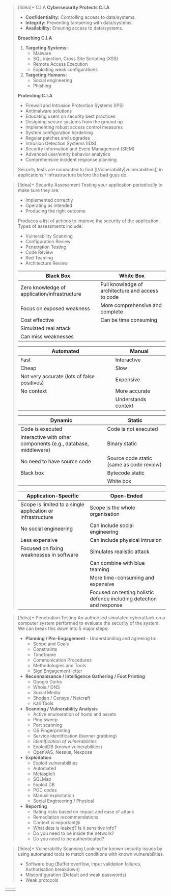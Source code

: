 
> [!idea]+ C.I.A
> **Cybersecurity Protects C.I.A**
> - **Confidentiality:** Controlling access to data/systems.
> - **Integrity:** Preventing tampering with data/systems.
> - **Availability:** Ensuring access to data/systems.
> 
> **Breaching C.I.A**
> 1. **Targeting Systems:**
>     - Malware
>     - SQL injection, Cross Site Scripting (XSS)
>     - Remote Access Execution
>     - Exploiting weak configurations
> 2. **Targeting Humans:**
>     - Social engineering
>     - Phishing
> 
> **Protecting C.I.A**
> - Firewall and Intrusion Protection Systems (IPS)
> - Antimalware solutions
> - Educating users on security best practices
> - Designing secure systems from the ground up
> - Implementing robust access control measures
> - System configuration hardening
> - Regular patches and upgrades
> - Intrusion Detection Systems (IDS)
> - Security Information and Event Management (SIEM)
> - Advanced user/entity behavior analytics
> - Comprehensive incident response planning
> 
> Security tests are conducted to find [[Vulnerability|vulnerabilities]] in applications / infrastructure before the bad guys do.


> [!idea]+ Security Assessment
> Testing your application periodically to make sure they are:
> - Implemented correctly
> - Operating as intended
> - Producing the right outcome
>   
> Produces a list of actions to improve the security of the application. Types of assessments include:
> - Vulnerability Scanning
> - Configuration Review
> - Penetration Testing
> - Code Review
> - Red Teaming
> - Architecture Review
>
> | Black Box                                      | White Box                                       |
> |------------------------------------------------|-------------------------------------------------|
> | Zero knowledge of application/infrastructure   | Full knowledge of architecture and access to code |
> | Focus on exposed weakness                      | More comprehensive and complete                |
> | Cost effective                                 | Can be time consuming                           |
> | Simulated real attack                          |                                                 |
> | Can miss weaknesses                            |                                                 |
>
> | Automated                           | Manual                             |
> |-------------------------------------|------------------------------------|
> | Fast                                | Interactive                        |
> | Cheap                               | Slow                               |
> | Not very accurate (lots of false positives) | Expensive                      |
> | No context                          | More accurate                      |
> |                                     | Understands context                |
>
> | Dynamic                                        | Static                                           |
> |------------------------------------------------|--------------------------------------------------|
> | Code is executed                               | Code is not executed                             |
> | Interactive with other components (e.g., database, middleware) | Binary static             |
> | No need to have source code                    | Source code static (same as code review)         |
> | Black box                                      | Bytecode static                                  |
> |                                                | White box                                        |
>
> | Application-Specific                           | Open-Ended                                       |
> |------------------------------------------------|--------------------------------------------------|
> | Scope is limited to a single application or infrastructure | Scope is the whole organisation      |
> | No social engineering                          | Can include social engineering                   |
> | Less expensive                                 | Can include physical intrusion                   |
> | Focused on fixing weaknesses in software       | Simulates realistic attack                       |
> |                                                | Can combine with blue teaming                    |
> |                                                | More time-consuming and expensive                |
> |                                                | Focused on testing holistic defence including detection and response |


> [!idea]+ Penetration Testing
> An authorised simulated cyberattack on a computer system performed to evaluate the security of the system. We can break this down into 5 major steps: 
> - **Planning / Pre-Engagement** - Understanding and agreeing to:
> 	- Scope and Goals
> 	- Constraints
> 	- Timeframe
> 	- Communication Procedures
> 	- Methodologies and Tools
> 	- Sign Engagement letter
> - **Reconnaissance / Intelligence Gathering / Foot Printing**
> 	- Google Dorks
> 	- Whois / DNS
> 	- Social Media
> 	- Shodan / Censys / Netcraft
> 	- Kali Tools
> - **Scanning / Vulnerability Analysis**
> 	- Active enumeration of hosts and assets
> 	- Ping sweep
> 	- Port scanning
> 	- OS Fingerprinting
> 	- Service identification (banner grabbing)
> 	- *Identification of vulnerabilities*
> 	- ExploitDB (known vulnerabilities)
> 	- OpenVAS, Nessus, Nexpose
> - **Exploitation**
> 	- Exploit vulnerabilities
> 	- Automated
> 	- Metasploit
> 	- SQLMap
> 	- Exploit DB
> 	- POC codes
> 	- Manual exploitation
> 	- Social Engineering / Physical
> - **Reporting**
> 	- Rating risks based on impact and ease of attack
> 	- Remediation recommendations
> 	- Context is important@
> 	- What data is leaked? Is it sensitive info?
> 	- Do you need to be inside the network?
> 	- Do you need to be authenticated?
> 


> [!idea]+ Vulnerability Scanning
> Looking for known security issues by using automated tools to match conditions with known vulnerabilities.
> - Software bug (Buffer overflow, Input validation failures, Authorisation breakdown)
> - Misconfiguration (Default and weak passwords)
> - Weak protocols
>   

|     |     |
| --- | --- |
|     |     |

